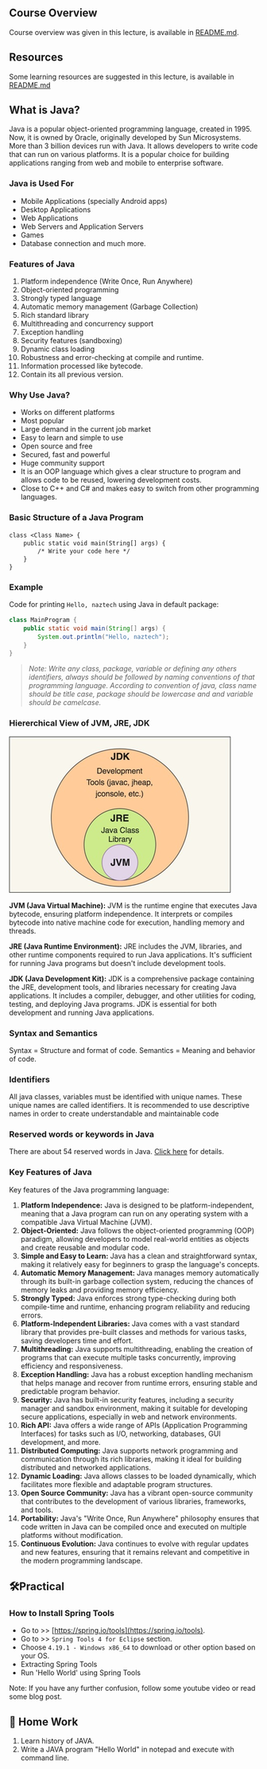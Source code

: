 ## Course Overview

Course overview was given in this lecture, is available in [README.md](../../README.md#course-overview).

## Resources

Some learning resources are suggested in this lecture, is available in [README.md](../../README.md#resources)

## What is Java?

Java is a popular object-oriented programming language, created in 1995. Now, it is owned by Oracle, originally developed by Sun Microsystems. More than 3 billion devices run with Java. It allows developers to write code that can run on various platforms. It is a popular choice for building applications ranging from web and mobile to enterprise software.

### Java is Used For

- Mobile Applications (specially Android apps)
- Desktop Applications
- Web Applications
- Web Servers and Application Servers
- Games
- Database connection and much more.

### Features of Java

1. Platform independence (Write Once, Run Anywhere)
2. Object-oriented programming
3. Strongly typed language
4. Automatic memory management (Garbage Collection)
5. Rich standard library
6. Multithreading and concurrency support
7. Exception handling
8. Security features (sandboxing)
9. Dynamic class loading
10. Robustness and error-checking at compile and runtime.
11. Information processed like bytecode.
12. Contain its all previous version.

### Why Use Java?

- Works on different platforms
- Most popular
- Large demand in the current job market
- Easy to learn and simple to use
- Open source and free
- Secured, fast and powerful
- Huge community support
- It is an OOP language which gives a clear structure to program and allows code to be reused, lowering development costs.
- Close to C++ and C# and makes easy to switch from other programming languages.

### Basic Structure of a Java Program

```
class <Class Name> {
    public static void main(String[] args) {
        /* Write your code here */
    }
}
```

### Example

Code for printing `Hello, naztech` using Java in default package:

```java
class MainProgram {
    public static void main(String[] args) {
        System.out.println("Hello, naztech");
    }
}
```

> _Note: Write any class, package, variable or defining any others identifiers, always should be followed by naming conventions of that programming language. According to convention of java, class name should be title case, package should be lowercase and and variable should be camelcase._

### Hiererchical View of JVM, JRE, JDK

![Hiererchical View of JVM, JRE, JDK](./images/day1/diagram.jpg "Hiererchical View of JVM, JRE, JDK")

**JVM (Java Virtual Machine):** JVM is the runtime engine that executes Java bytecode, ensuring platform independence. It interprets or compiles bytecode into native machine code for execution, handling memory and threads.

**JRE (Java Runtime Environment):** JRE includes the JVM, libraries, and other runtime components required to run Java applications. It's sufficient for running Java programs but doesn't include development tools.

**JDK (Java Development Kit):** JDK is a comprehensive package containing the JRE, development tools, and libraries necessary for creating Java applications. It includes a compiler, debugger, and other utilities for coding, testing, and deploying Java programs. JDK is essential for both development and running Java applications.

### Syntax and Semantics

Syntax = Structure and format of code.
Semantics = Meaning and behavior of code.

### Identifiers

All java classes, variables must be identified with unique names. These unique names are called identifiers. It is recommended to use descriptive names in order to create understandable and maintainable code

### Reserved words or keywords in Java

There are about 54 reserved words in Java. [Click here](https://www.w3schools.com/java/java_ref_keywords.asp) for details.

### Key Features of Java

Key features of the Java programming language:

1. **Platform Independence:** Java is designed to be platform-independent, meaning that a Java program can run on any operating system with a compatible Java Virtual Machine (JVM).
2. **Object-Oriented:** Java follows the object-oriented programming (OOP) paradigm, allowing developers to model real-world entities as objects and create reusable and modular code.
3. **Simple and Easy to Learn:** Java has a clean and straightforward syntax, making it relatively easy for beginners to grasp the language's concepts.
4. **Automatic Memory Management:** Java manages memory automatically through its built-in garbage collection system, reducing the chances of memory leaks and providing memory efficiency.
5. **Strongly Typed:** Java enforces strong type-checking during both compile-time and runtime, enhancing program reliability and reducing errors.
6. **Platform-Independent Libraries:** Java comes with a vast standard library that provides pre-built classes and methods for various tasks, saving developers time and effort.
7. **Multithreading:** Java supports multithreading, enabling the creation of programs that can execute multiple tasks concurrently, improving efficiency and responsiveness.
8. **Exception Handling:** Java has a robust exception handling mechanism that helps manage and recover from runtime errors, ensuring stable and predictable program behavior.
9. **Security:** Java has built-in security features, including a security manager and sandbox environment, making it suitable for developing secure applications, especially in web and network environments.
10. **Rich API:** Java offers a wide range of APIs (Application Programming Interfaces) for tasks such as I/O, networking, databases, GUI development, and more.
11. **Distributed Computing:** Java supports network programming and communication through its rich libraries, making it ideal for building distributed and networked applications.
12. **Dynamic Loading:** Java allows classes to be loaded dynamically, which facilitates more flexible and adaptable program structures.
13. **Open Source Community:** Java has a vibrant open-source community that contributes to the development of various libraries, frameworks, and tools.
14. **Portability:** Java's "Write Once, Run Anywhere" philosophy ensures that code written in Java can be compiled once and executed on multiple platforms without modification.
15. **Continuous Evolution:** Java continues to evolve with regular updates and new features, ensuring that it remains relevant and competitive in the modern programming landscape.

## 🛠️Practical

### How to Install Spring Tools

- Go to >> [https://spring.io/tools](https://spring.io/tools).
- Go to >> ```Spring Tools 4 for Eclipse``` section.
- Choose ```4.19.1 - Windows x86_64``` to download or other option based on your OS.
- Extracting Spring Tools
- Run 'Hello World' using Spring Tools

Note: If you have any further confusion, follow some youtube video or read some blog post.

## 📝 Home Work

1. Learn history of JAVA.
2. Write a JAVA program "Hello World" in notepad and execute with command line.
